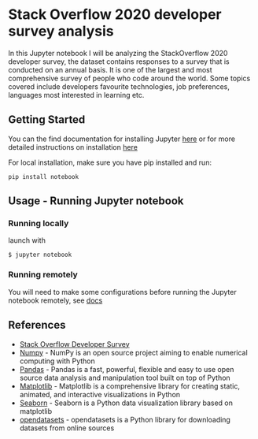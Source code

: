 # Stack Overflow 2020 developer survey analysis

In this Jupyter notebook I will be analyzing the StackOverflow 2020 developer survey, the dataset contains responses to a survey that is conducted on an annual basis. It is one of the largest and most comprehensive survey of people who code around the world. Some topics covered include developers favourite technologies, job preferences, languages most interested in learning etc. 

## Getting Started

You can the find documentation for installing Jupyter [here](https://jupyter.org/install) or for more detailed instructions on installation [here](https://jupyterlab.readthedocs.io/en/stable/getting_started/installation.html) 

For local installation, make sure you have pip installed and run:

`
pip install notebook
`

## Usage - Running Jupyter notebook

### Running locally

launch with

`
$ jupyter notebook
`

### Running remotely

You will need to make some configurations before running the Jupyter notebook remotely, see [docs](https://jupyter-notebook.readthedocs.io/en/stable/public_server.html)

## References

* [Stack Overflow Developer Survey](https://insights.stackoverflow.com/survey)
* [Numpy](https://numpy.org/) - NumPy is an open source project aiming to enable numerical computing with Python
* [Pandas](https://pandas.pydata.org/) - Pandas is a fast, powerful, flexible and easy to use open source data analysis and manipulation tool built on top of Python
* [Matplotlib](https://matplotlib.org/) - Matplotlib is a comprehensive library for creating static, animated, and interactive visualizations in Python
* [Seaborn](https://seaborn.pydata.org/) - Seaborn is a Python data visualization library based on matplotlib
* [opendatasets](https://pypi.org/project/opendatasets/) - opendatasets is a Python library for downloading datasets from online sources
